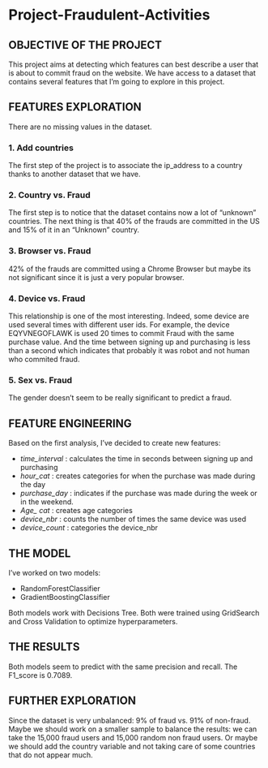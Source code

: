 # Project-Fraudulent-Activities

## OBJECTIVE OF THE PROJECT

This project aims at detecting which features can best describe a user that is about to commit fraud on the website. 
We have access to a dataset that contains several features that I’m going to explore in this project. 

## FEATURES EXPLORATION

There are no missing values in the dataset. 

### 1.	Add countries

The first step of the project is to associate the ip_address to a country thanks to another dataset that we have. 

### 2.	Country vs. Fraud 

The first step is to notice that the dataset contains now a lot of “unknown” countries. 
The next thing is that 40% of the frauds are committed in the US and 15% of it in an “Unknown” country. 

### 3.	Browser vs. Fraud

42% of the frauds are committed using a Chrome Browser but maybe its not significant since it is just a very popular browser.

### 4.	Device vs. Fraud

This relationship is one of the most interesting. Indeed, some device are used several times with different user ids. 
For example, the device EQYVNEGOFLAWK is used 20 times to commit Fraud with the same purchase value. And the time between signing up and purchasing is less than a second which indicates that probably it was robot and not human who commited fraud. 

### 5.	Sex vs. Fraud

The gender doesn’t seem to be really significant to predict a fraud. 

## FEATURE ENGINEERING 

Based on the first analysis, I’ve decided to create new features: 
-	*time_interval* : calculates the time in seconds between signing up and purchasing
-	*hour_cat* : creates categories for when the purchase was made during the day
-	*purchase_day* : indicates if the purchase was made during the week or in the weekend. 
-	*Age_ cat* : creates age categories
-	*device_nbr* : counts the number of times the same device was used
-	*device_count* : categories the device_nbr

## THE MODEL 

I’ve worked on two models: 
*	RandomForestClassifier
*	GradientBoostingClassifier

Both models work with Decisions Tree. 
Both were trained using GridSearch and Cross Validation to optimize hyperparameters. 

## THE RESULTS 
Both models seem to predict with the same precision and recall. The F1_score is 0.7089. 

## FURTHER EXPLORATION 
Since the dataset is very unbalanced: 9% of fraud vs. 91% of non-fraud. 
Maybe we should work on a smaller sample to balance the results: we can take the 15,000 fraud users and 15,000 random non fraud users. 
Or maybe we should add the country variable and not taking care of some countries that do not appear much.
